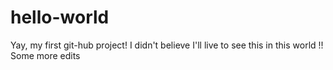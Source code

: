 # hello-world
Yay, my first git-hub project! I didn't believe I'll live to see this in this world !!
Some more edits
